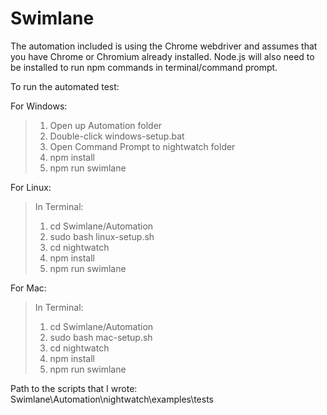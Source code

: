 # Swimlane

The automation included is using the Chrome webdriver and assumes that you have Chrome or Chromium already installed. Node.js will also need to be installed to run npm commands in terminal/command prompt.


To run the automated test:


For Windows:
>	1. Open up Automation folder
>	2. Double-click windows-setup.bat
>	3. Open Command Prompt to nightwatch folder
>	4. npm install
>	5. npm run swimlane


For Linux:
>	In Terminal:
>	1. cd Swimlane/Automation
>	2. sudo bash linux-setup.sh
>	3. cd nightwatch
>	4. npm install
>	5. npm run swimlane


For Mac:
>	In Terminal:
>	1. cd Swimlane/Automation
>	2. sudo bash mac-setup.sh
>	3. cd nightwatch
>	4. npm install
>	5. npm run swimlane


Path to the scripts that I wrote: Swimlane\Automation\nightwatch\examples\tests